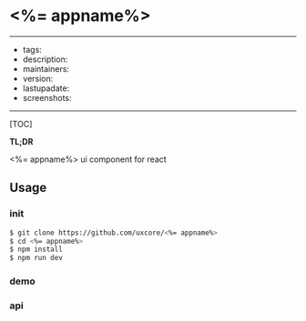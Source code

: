 # <%= appname%>
---

- tags:
- description:
- maintainers:
- version:
- lastupadate:
- screenshots:

---

[TOC]

**TL;DR**

<%= appname%> ui component for react

## Usage

### init
```sh
$ git clone https://github.com/uxcore/<%= appname%>
$ cd <%= appname%>
$ npm install
$ npm run dev
```

### demo

### api
